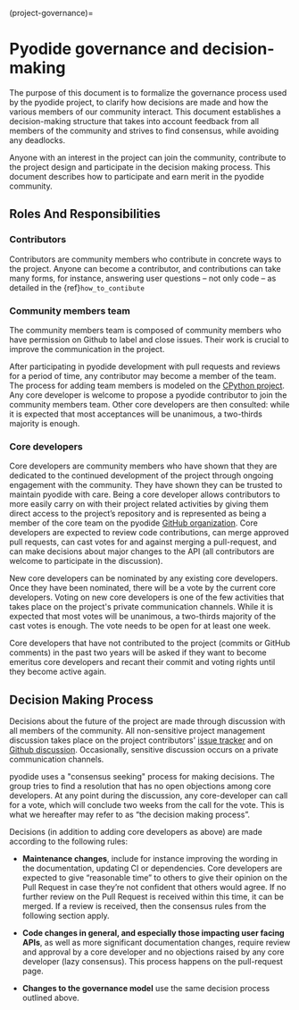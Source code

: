 (project-governance)=
# Pyodide governance and decision-making

The purpose of this document is to formalize the governance process used by the
pyodide project, to clarify how decisions are made and how the various
members of our community interact.
This document establishes a decision-making structure that takes into account
feedback from all members of the community and strives to find consensus, while
avoiding any deadlocks.

Anyone with an interest in the project can join the community, contribute to
the project design and participate in the decision making process. This
document describes how to participate and earn merit in the pyodide community.

## Roles And Responsibilities

### Contributors

Contributors are community members who contribute in concrete ways to the
project. Anyone can become a contributor, and contributions can take many
forms, for instance, answering user questions – not only code – as detailed in
the {ref}`how_to_contibute`

### Community members team

The community members team is composed of community members who have permission on
Github to label and close issues. Their work is
crucial to improve the communication in the project.

After participating in pyodide development with pull requests and reviews for a
period of time, any contributor may become a member of the team.
The process for adding team members is modeled on the [CPython project](
https://devguide.python.org/triaging/#becoming-a-member-of-the-python-triage-team).
Any core developer is welcome to propose a pyodide contributor to join the
community members team. Other core developers are then consulted: while it is expected
that most acceptances will be unanimous, a two-thirds majority is enough.

### Core developers

Core developers are community members who have shown that they are dedicated to
the continued development of the project through ongoing engagement with the
community. They have shown they can be trusted to maintain pyodide with
care. Being a core developer allows contributors to more easily carry on
with their project related activities by giving them direct access to the
project’s repository and is represented as being a member of the core team on the
pyodide [GitHub organization](https://github.com/orgs/pyodide/teams/core/members).
Core developers are expected to review code
contributions, can merge approved pull requests, can cast votes for and against
merging a pull-request, and can make decisions about major changes to the
API (all contributors are welcome to participate in the discussion).

New core developers can be nominated by any existing core developers. Once they
have been nominated, there will be a vote by the current core developers.
Voting on new core developers is one of the few activities that takes place on
the project's private communication channels. While it is expected that most votes
will be unanimous, a two-thirds majority of the cast votes is enough. The vote
needs to be open for at least one week.

Core developers that have not contributed to the project (commits or GitHub
comments) in the past two years will be asked if they want to become emeritus
core developers and recant their commit and voting rights until they become
active again.


## Decision Making Process

Decisions about the future of the project are made through discussion with all
members of the community. All non-sensitive project management discussion takes
place on the project contributors' [issue
tracker](https://github.com/pyodide/pyodide/issues) and on [Github
discussion](https://github.com/pyodide/pyodide/discussions).
Occasionally, sensitive discussion occurs on a private communication channels.

pyodide uses a "consensus seeking" process for making decisions. The group
tries to find a resolution that has no open objections among core developers.
At any point during the discussion, any core-developer can call for a vote,
which will conclude two weeks from the call for the vote. This is what we
hereafter may refer to as “the decision making process”.

Decisions (in addition to adding core developers as above)
are made according to the following rules:

* **Maintenance changes**, include for instance improving the wording in the
  documentation, updating CI or dependencies.  Core developers are expected to
  give “reasonable time” to others to give their opinion on the Pull Request in
  case they’re not confident that others would agree. If no further review on
  the Pull Request is received within this time, it can be merged. If a review
  is received, then the consensus rules from the following section apply.

* **Code changes in general, and especially those impacting user facing APIs**,
  as well as more significant documentation changes, require review and
  approval by a core developer and no objections raised by any core developer
  (lazy consensus). This process happens on the pull-request page.

* **Changes to the governance model** use the same decision process outlined
  above.
